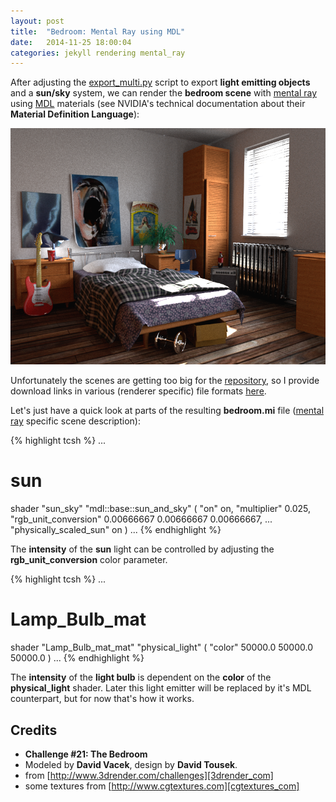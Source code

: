 ```yaml
---
layout: post
title:  "Bedroom: Mental Ray using MDL"
date:   2014-11-25 18:00:04
categories: jekyll rendering mental_ray
---
```


After adjusting the [export_multi.py][multi-exporter] script to export
__light emitting objects__ and a __sun/sky__ system, we can
render the __bedroom scene__ with [mental ray][mental-ray] using
[MDL][mdl] materials (see NVIDIA's technical documentation about their
__Material Definition Language__):

<img src="/assets/bedroom_mental_ray01.png" alt="Bedroom rendered by
mental ray (using MDL)." width="600" class="img-thumbnail"/>

Unfortunately the scenes are getting too big for the
[repository][repo], so I provide download links in various (renderer
specific) file formats [here][download-scenes].

Let's just have a quick look at parts of the resulting __bedroom.mi__
file ([mental ray][mental-ray] specific scene description):

{% highlight tcsh %}
...
# sun
shader "sun_sky" "mdl::base::sun_and_sky" (
  "on" on,
  "multiplier" 0.025,
  "rgb_unit_conversion" 0.00666667 0.00666667 0.00666667,
...
  "physically_scaled_sun" on
)
...
{% endhighlight %}

The __intensity__ of the __sun__ light can be controlled by adjusting
the __rgb\_unit\_conversion__ color parameter.

{% highlight tcsh %}
...
# Lamp_Bulb_mat
shader "Lamp_Bulb_mat_mat" "physical_light" (
  "color" 50000.0 50000.0 50000.0
)
...
{% endhighlight %}

The __intensity__ of the __light bulb__ is dependent on the __color__
of the __physical_light__ shader. Later this light emitter will be
replaced by it's MDL counterpart, but for now that's how it works.

Credits
-------

* __Challenge #21: The Bedroom__
* Modeled by __David Vacek__, design by __David Tousek__.
* from [http://www.3drender.com/challenges][3drender_com]
* some textures from [http://www.cgtextures.com][cgtextures_com]

[multi-exporter]:  https://bitbucket.org/wahn/blender-add-ons/wiki/Home
[mental-ray]:      http://www.nvidia-arc.com/mentalray.html
[mdl]:             http://www.nvidia-arc.com/products/iray/technical-documentation.html
[repo]:            https://github.com/wahn/export_multi/tree/master/11_bedroom
[download-scenes]: https://www.janwalter.org/download
[3drender_com]:    http://www.3drender.com/challenges
[cgtextures_com]:  http://www.cgtextures.com
